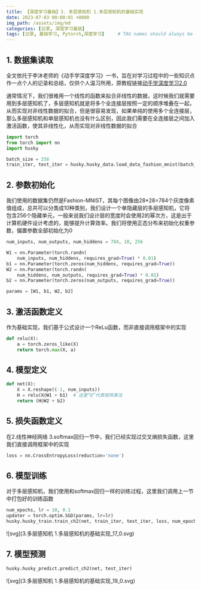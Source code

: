 ```yaml
---
title: 【深度学习基础】3. 多层感知机 1.多层感知机的基础实现
date: 2023-07-03 00:00:01 +0800
img_path: /assets/img/md
categories: [记录, 深度学习基础]
tags: [记录, 基础学习, Pytorch,深度学习]     # TAG names should always be lowercase
---
```


## 1. 数据集读取

全文依托于李沐老师的《动手学深度学习》一书，旨在对学习过程中的一些知识点作一点个人的记录和总结，仅供个人温习所用，原教程链接[动手学深度学习2.0](https://zh-v2.d2l.ai/)

通常情况下，我们很难用一个线性的函数来拟合非线性的数据，这时候我们就需要用到多层感知机了，多层感知机就是将多个全连接层按照一定的顺序堆叠在一起，从而实现对非线性数据的拟合，但是很容易发现，如果单纯的使用多个全连接层，那么多层感知机和单层感知机也没有什么区别，因此我们需要在全连接层之间加入激活函数，使其非线性化，从而实现对非线性数据的拟合


```python
import torch
from torch import nn
import husky

batch_size = 256
train_iter, test_iter = husky.husky_data.load_data_fashion_mnist(batch_size)
```

## 2. 参数初始化

我们使用的数据集仍然是Fashion-MNIST，其每个图像由28*28=784个灰度像素值组成，总共可以分类成10种类别，我们设计一个单隐藏层的多层感知机，它将包含256个隐藏单元，一般来说我们设计层的宽度时会使用2的幂次方，这是出于计算机硬件设计考虑的，能够提升计算效率。我们将使用正态分布来初始化权重参数，偏置参数全部初始化为0


```python
num_inputs, num_outputs, num_hiddens = 784, 10, 256

W1 = nn.Parameter(torch.randn(
    num_inputs, num_hiddens, requires_grad=True) * 0.01)
b1 = nn.Parameter(torch.zeros(num_hiddens, requires_grad=True))
W2 = nn.Parameter(torch.randn(
    num_hiddens, num_outputs, requires_grad=True) * 0.01)
b2 = nn.Parameter(torch.zeros(num_outputs, requires_grad=True))

params = [W1, b1, W2, b2]
```

## 3. 激活函数定义

作为基础实现，我们基于公式设计一个ReLu函数，而非直接调用框架中的实现


```python
def relu(X):
    a = torch.zeros_like(X)
    return torch.max(X, a)
```

## 4. 模型定义


```python
def net(X):
    X = X.reshape((-1, num_inputs))
    H = relu(X@W1 + b1)  # 这里“@”代表矩阵乘法
    return (H@W2 + b2)
```

## 5. 损失函数定义

在2.线性神经网络 3.softmax回归一节中，我们已经实现过交叉熵损失函数，这里我们直接调用框架中的实现


```python
loss = nn.CrossEntropyLoss(reduction='none')
```

## 6. 模型训练

对于多层感知机，我们使用和softmax回归一样的训练过程，这里我们调用上一节中打包好的训练函数


```python
num_epochs, lr = 10, 0.1
updater = torch.optim.SGD(params, lr=lr)
husky.husky_train.train_ch2(net, train_iter, test_iter, loss, num_epochs,updater)
```


    
![svg](3.多层感知机 1.多层感知机的基础实现_17_0.svg)
    


## 7. 模型预测


```python
husky.husky_predict.predict_ch2(net, test_iter) 
```


    
![svg](3.多层感知机 1.多层感知机的基础实现_19_0.svg)
    

